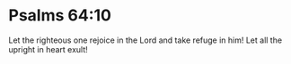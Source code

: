 # Psalms 64:10

Let the righteous one rejoice in the Lord and take refuge in him! Let all the upright in heart exult!
